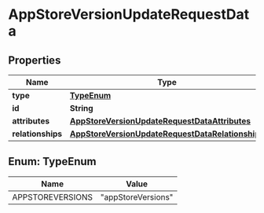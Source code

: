 

# AppStoreVersionUpdateRequestData


## Properties

| Name | Type | Description | Notes |
|------------ | ------------- | ------------- | -------------|
|**type** | [**TypeEnum**](#TypeEnum) |  |  |
|**id** | **String** |  |  |
|**attributes** | [**AppStoreVersionUpdateRequestDataAttributes**](AppStoreVersionUpdateRequestDataAttributes.md) |  |  [optional] |
|**relationships** | [**AppStoreVersionUpdateRequestDataRelationships**](AppStoreVersionUpdateRequestDataRelationships.md) |  |  [optional] |



## Enum: TypeEnum

| Name | Value |
|---- | -----|
| APPSTOREVERSIONS | &quot;appStoreVersions&quot; |




